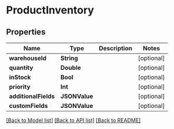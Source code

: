 # ProductInventory

## Properties
Name | Type | Description | Notes
------------ | ------------- | ------------- | -------------
**warehouseId** | **String** |  | [optional] 
**quantity** | **Double** |  | [optional] 
**inStock** | **Bool** |  | [optional] 
**priority** | **Int** |  | [optional] 
**additionalFields** | **JSONValue** |  | [optional] 
**customFields** | **JSONValue** |  | [optional] 

[[Back to Model list]](../README.md#documentation-for-models) [[Back to API list]](../README.md#documentation-for-api-endpoints) [[Back to README]](../README.md)


